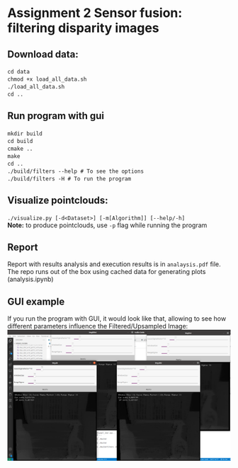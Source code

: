 # Assignment 2 Sensor fusion: filtering disparity images
## Download data:
`cd data` <br/>
`chmod +x load_all_data.sh` <br/>
`./load_all_data.sh` <br/>
`cd ..` <br/>
## Run program with gui
`mkdir build` <br/>
`cd build` <br/>
`cmake ..` <br/>
`make` <br/>
`cd ..` <br/>
`./build/filters --help # To see the options` <br/> 
`./build/filters -H # To run the program` <br/> 

## Visualize pointclouds:
`./visualize.py [-d<Dataset>] [-m[Algorithm]] [--help/-h]` <br/>
**Note:** to produce pointclouds, use `-p` flag while running the program

## Report
Report with results analysis and execution results is in `analaysis.pdf` file.
The repo runs out of the box using cached data for generating plots (analysis.ipynb)

## GUI example
If you run the program with GUI, it would look like that, allowing to see how different parameters influence the Filtered/Upsampled Image: <br>
<img src="https://github.com/sevagul/sens_fusion_assignment2/blob/main/output/gui.png">

